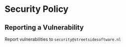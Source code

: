 # Security Policy


## Reporting a Vulnerability

Report vulnerabilities to `security@streetsidesoftware.nl`
